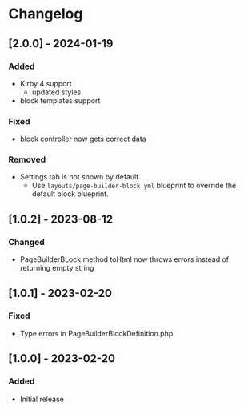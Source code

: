 # Changelog

## [2.0.0] - 2024-01-19
### Added
- Kirby 4 support
    - updated styles
- block templates support

### Fixed
- block controller now gets correct data

### Removed
- Settings tab is not shown by default.
    - Use `layouts/page-builder-block.yml` blueprint to override the default block blueprint.


## [1.0.2] - 2023-08-12
### Changed
- PageBuilderBLock method toHtml now throws errors instead of returning empty string


## [1.0.1] - 2023-02-20
### Fixed
- Type errors in PageBuilderBlockDefinition.php


## [1.0.0] - 2023-02-20
### Added
- Initial release
